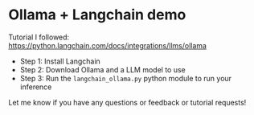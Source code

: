 # Ollama + Langchain demo 


Tutorial I followed: https://python.langchain.com/docs/integrations/llms/ollama

- Step 1: Install Langchain 
- Step 2: Download Ollama and a LLM model to use 
- Step 3: Run the `langchain_ollama.py` python module to run your inference




Let me know if you have any questions or feedback or tutorial requests! 

